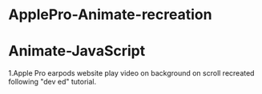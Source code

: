 # ApplePro-Animate-recreation
# Animate-JavaScript
1.Apple Pro earpods website play video on background on scroll recreated following "dev ed" tutorial.
